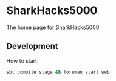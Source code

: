 # SharkHacks5000

The home page for SharkHacks5000

## Development

How to start:

```sh
sbt compile stage && foreman start web
```
